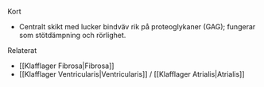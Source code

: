 Kort
- Centralt skikt med lucker bindväv rik på proteoglykaner (GAG); fungerar som stötdämpning och rörlighet.

Relaterat
- [[Klafflager Fibrosa|Fibrosa]]
- [[Klafflager Ventricularis|Ventricularis]] / [[Klafflager Atrialis|Atrialis]]

